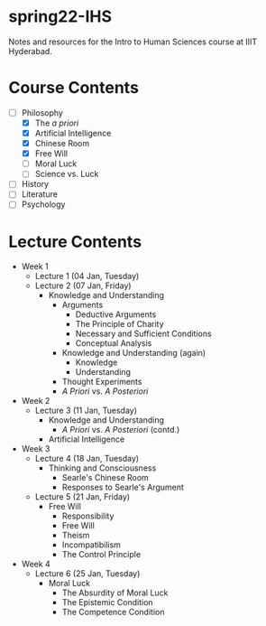 # spring22-IHS
Notes and resources for the Intro to Human Sciences course at IIIT Hyderabad.

# Course Contents
- [ ] Philosophy
    - [x] The *a priori*
    - [x] Artificial Intelligence
    - [x] Chinese Room
    - [x] Free Will
    - [ ] Moral Luck
    - [ ] Science vs. Luck
- [ ] History
- [ ] Literature
- [ ] Psychology

# Lecture Contents
* Week 1
    * Lecture 1 (04 Jan, Tuesday)
    * Lecture 2 (07 Jan, Friday)
        - Knowledge and Understanding
            - Arguments
                - Deductive Arguments
                - The Principle of Charity
                - Necessary and Sufficient Conditions
                - Conceptual Analysis
            - Knowledge and Understanding (again)
                - Knowledge
                - Understanding
            - Thought Experiments
            - *A Priori* vs. *A Posteriori*
* Week 2
    * Lecture 3 (11 Jan, Tuesday)
        - Knowledge and Understanding
            - *A Priori* vs. *A Posteriori* (contd.)
        - Artificial Intelligence
* Week 3
    * Lecture 4 (18 Jan, Tuesday)
        - Thinking and Consciousness
            - Searle's Chinese Room
            - Responses to Searle's Argument
    * Lecture 5 (21 Jan, Friday)
        - Free Will
            - Responsibility
            - Free Will
            - Theism
            - Incompatibilism
            - The Control Principle
* Week 4
    * Lecture 6 (25 Jan, Tuesday)
        - Moral Luck
            - The Absurdity of Moral Luck
            - The Epistemic Condition
            - The Competence Condition
